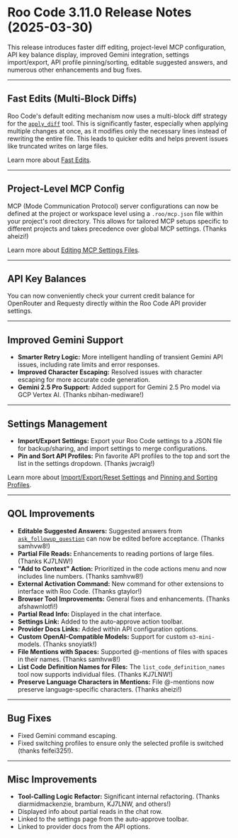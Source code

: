 # Roo Code 3.11.0 Release Notes (2025-03-30)

This release introduces faster diff editing, project-level MCP configuration, API key balance display, improved Gemini integration, settings import/export, API profile pinning/sorting, editable suggested answers, and numerous other enhancements and bug fixes.

---

## Fast Edits (Multi-Block Diffs)

Roo Code's default editing mechanism now uses a multi-block diff strategy for the [`apply_diff`](/advanced-usage/available-tools/apply-diff) tool. This is significantly faster, especially when applying multiple changes at once, as it modifies only the necessary lines instead of rewriting the entire file. This leads to quicker edits and helps prevent issues like truncated writes on large files.

Learn more about [Fast Edits](/features/fast-edits).

---

## Project-Level MCP Config

MCP (Mode Communication Protocol) server configurations can now be defined at the project or workspace level using a `.roo/mcp.json` file within your project's root directory. This allows for tailored MCP setups specific to different projects and takes precedence over global MCP settings. (Thanks aheizi!)

Learn more about [Editing MCP Settings Files](/features/mcp/using-mcp-in-roo#editing-mcp-settings-files).

---

## API Key Balances

You can now conveniently check your current credit balance for OpenRouter and Requesty directly within the Roo Code API provider settings.

---

## Improved Gemini Support

*   **Smarter Retry Logic:** More intelligent handling of transient Gemini API issues, including rate limits and error responses.
*   **Improved Character Escaping:** Resolved issues with character escaping for more accurate code generation.
*   **Gemini 2.5 Pro Support:** Added support for Gemini 2.5 Pro model via GCP Vertex AI. (Thanks nbihan-mediware!)

---

## Settings Management

*   **Import/Export Settings:** Export your Roo Code settings to a JSON file for backup/sharing, and import settings to merge configurations.
*   **Pin and Sort API Profiles:** Pin favorite API profiles to the top and sort the list in the settings dropdown. (Thanks jwcraig!)

Learn more about [Import/Export/Reset Settings](/features/settings-management) and [Pinning and Sorting Profiles](/features/api-configuration-profiles#pinning-and-sorting-profiles).

---

## QOL Improvements

*   **Editable Suggested Answers:** Suggested answers from [`ask_followup_question`](/advanced-usage/available-tools/ask-followup-question) can now be edited before acceptance. (Thanks samhvw8!)
*   **Partial File Reads:** Enhancements to reading portions of large files. (Thanks KJ7LNW!)
*   **"Add to Context" Action:** Prioritized in the code actions menu and now includes line numbers. (Thanks samhvw8!)
*   **External Activation Command:** New command for other extensions to interface with Roo Code. (Thanks gtaylor!)
*   **Browser Tool Improvements:** General fixes and enhancements. (Thanks afshawnlotfi!)
*   **Partial Read Info:** Displayed in the chat interface.
*   **Settings Link:** Added to the auto-approve action toolbar.
*   **Provider Docs Links:** Added within API configuration options.
*   **Custom OpenAI-Compatible Models:** Support for custom `o3-mini-` models. (Thanks snoyiatk!)
*   **File Mentions with Spaces:** Supported @-mentions of files with spaces in their names. (Thanks samhvw8!)
*   **List Code Definition Names for Files:** The `list_code_definition_names` tool now supports individual files. (Thanks KJ7LNW!)
*   **Preserve Language Characters in Mentions:** File @-mentions now preserve language-specific characters. (Thanks aheizi!)

---

## Bug Fixes

*   Fixed Gemini command escaping.
*   Fixed switching profiles to ensure only the selected profile is switched (thanks feifei325!).

---

## Misc Improvements

*   **Tool-Calling Logic Refactor:** Significant internal refactoring. (Thanks diarmidmackenzie, bramburn, KJ7LNW, and others!)
*   Displayed info about partial reads in the chat row.
*   Linked to the settings page from the auto-approve toolbar.
*   Linked to provider docs from the API options.